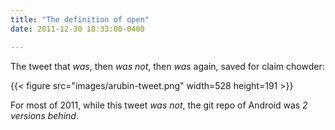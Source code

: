 ```yaml
---
title: "The definition of open"
date: 2011-12-30 18:33:00-0400

---
```


The tweet that *was*, then *was not*, then *was* again, saved for claim chowder:

{{< figure src="images/arubin-tweet.png" width=528 height=191 >}}

For most of 2011, while this tweet *was not*, the git repo of Android was *2 versions behind*.
